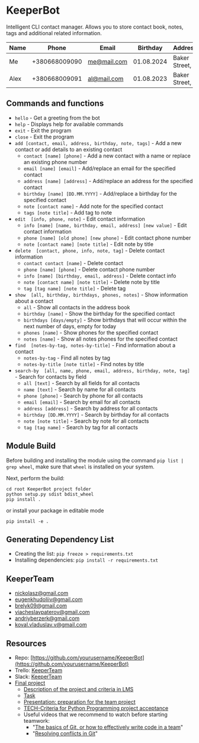 # KeeperBot
Intelligent CLI contact manager.
Allows you to store contact book, notes, tags and additional related information.

| Name | Phone         | Email       | Birthday   | Address         | Notes  | Tag     | Owner |
| ---- | ------------- | ----------- | ---------- | --------------- | ------ | ------- | ----- |
| Me   | +380668009090 | <me@mail.com> | 01.08.2024 | Baker Street, 1 | order  | finance | +     |
| Alex | +380668009091 | <al@mail.com> | 01.08.2023 | Baker Street, 2 | wishes |         | +     |

## Commands and functions

- `hello` - Get a greeting from the bot
- `help` - Displays help for available commands
- `exit` - Exit the program
- `close` - Exit the program
- `add [contact, email, address, birthday, note, tags]` - Add a new contact or add details to an existing contact
  - `contact [name] [phone]` - Add a new contact with a name or replace an existing phone number
  - `email [name] [email]` - Add/replace an email for the specified contact
  - `address [name] [address]` - Add/replace an address for the specified contact
  - `birthday [name] [DD.MM.YYYY]` - Add/replace a birthday for the specified contact
  - `note [contact name]` - Add note for the specified contact
  - `tags [note title]` - Add tag to note
- `edit  [info, phone, note]` - Edit contact information
  - `info [name] [name, birthday, email, address] [new value]` - Edit contact information
  - `phone [name] [old phone] [new phone]` - Edit contact phone number
  - `note [contact name] [note title]` - Edit note by title
- `delete  [contact, phone, info, note, tag]` - Delete contact information
  - `contact contact [name]` - Delete contact
  - `phone [name] [phone]` - Delete contact phone number
  - `info [name] [birthday, email, address]` - Delete contact info
  - `note [contact name] [note title]` - Delete note by title
  - `tag [tag name] [note title]` - Delete tag
- `show  [all, birthday, birthdays, phones, notes]` - Show information about a contact
  - `all` - Show all contacts in the address book
  - `birthday [name]` - Show the birthday for the specified contact
  - `birthdays [days/empty]` - Show birthdays that will occur within the next number of days, empty for today
  - `phones [name]` - Show phones for the specified contact
  - `notes [name]` - Show all notes phones for the specified contact
- `find  [notes-by-tag, notes-by-title]` - Find information about a contact
  - `notes-by-tag` - Find all notes by tag
  - `notes-by-title [note title]` - Find notes by title
- `search-by  [all, name, phone, email, address, birthday, note, tag]` - Search for contacts by field
  - `all [text]` - Search by all fields for all contacts
  - `name [text]` - Search by name for all contacts
  - `phone [phone]` - Search by phone for all contacts
  - `email [email]` - Search by email for all contacts
  - `address [address]` - Search by address for all contacts
  - `birthday [DD.MM.YYYY]` - Search by birthday for all contacts
  - `note [note title]` - Search by note for all contacts
  - `tag [tag name]` - Search by tag for all contacts


## Module Build

Before building and installing the module using the command `pip list | grep wheel`, make sure that `wheel` is installed on your system.

Next, perform the build:

```
cd root KeeperBot project folder
python setup.py sdist bdist_wheel
pip install .
```
or install your package in editable mode
```
pip install -e .
```
## Generating Dependency List

- Creating the list: `pip freeze > requirements.txt`
- Installing dependencies: `pip install -r requirements.txt`

## KeeperTeam

- <nickolasz@gmail.com>
- <eugenkhudoliiv@gmail.com>
- <brelyk09@gmail.com>
- <viacheslavpaterov@gmail.com>
- <andriyberzerk@gmail.com>
- <koval.vladuslav.v@gmail.com>

## Resources

- Repo: [https://github.com/yourusername/KeeperBot](https://github.com/yourusername/KeeperBot)
- Trello: [KeeperTeam](https://trello.com/invite/b/66ba58163e0e996c03a43233/ATTI3c43b36eb8846e95058a58bced7b0c5f101A71A0/team-10)
- Slack: [KeeperTeam](https://app.slack.com/client/T06BSG8A6VA/C07GWBN88Q1)
- [Final project](https://www.edu.goit.global/uk/learn/24858703/24536256/24617597/homework)
  - [Description of the project and criteria in LMS](https://textbook.edu.goit.global/lms-python-homework/uk/docs/project/hw-01/)
  - [Task](https://docs.google.com/spreadsheets/d/1P9yS1cL1-3zNYkwRp9vNva7YgJfDU6FpvbRUw8_VSb8/edit?usp=sharing)
  - [Presentation: preparation for the team project](https://docs.google.com/presentation/d/1xLYN-yycMoYep3lsCMn_7G1VUiGq_v0c/edit?usp=sharing&ouid=107106610593335234605&rtpof=true&sd=true)
  - [TECH-Criteria for Python Programming project acceptance](https://docs.google.com/document/d/1-oB2hOcYK0lNHAsKXm077n6_RhAw8OAb921Z3nLI5cU/edit?usp=sharing)
  - Useful videos that we recommend to watch before starting teamwork:
    - "[The basics of Git, or how to effectively write code in a team](https://youtu.be/soM8B9_qRTA?si=hbpmchhJbKzmieW_)"
    - "[Resolving conflicts in Git](https://youtu.be/hmrQpitlPMo?si=Msdx0f-D_tzUI9Jw)"
